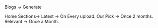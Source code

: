 Blogs -> Generate 

Home Sections->
 Latest -> On Every upload.
 Our Pick -> Once 2 months.
 Relevant -> Once a Month.
